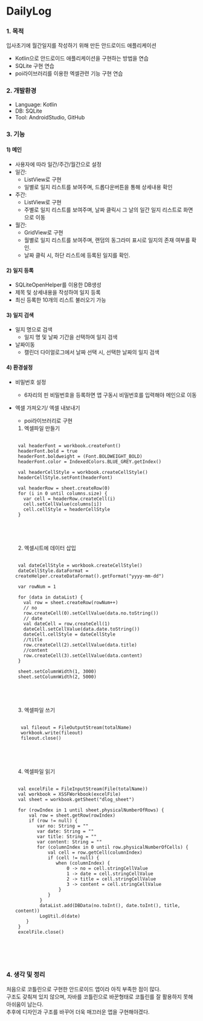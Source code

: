 # DailyLog

### 1. 목적
입사초기에 월간일지를 작성하기 위해 만든 안드로이드 애플리케이션

- Kotlin으로 안드로이드 애플리케이션을 구현하는 방법을 연습
- SQLite 구현 연습
- poi라이브러리를 이용한 엑셀관련 기능 구현 연습


### 2. 개발환경
- Language: Kotlin
- DB: SQLite
- Tool: AndroidStudio, GitHub


### 3. 기능
####  1) 메인
- 사용자에 따라 일간/주간/월간으로 설정
- 일간: 
  - ListView로 구현
  - 일별로 일지 리스트를 보여주며, 드롭다운버튼을 통해 상세내용 확인
- 주간:
  - ListView로 구현
  - 주별로 일지 리스트를 보여주며, 날짜 클릭시 그 날의 일간 일지 리스트로 화면으로 이동
- 월간: 
  - GridView로 구현
  - 월별로 일지 리스트를 보여주며, 랜덤의 동그라미 표시로 일지의 존재 여부를 확인.
  - 날짜 클릭 시, 하단 리스트에 등록된 일지를 확인.

####  2) 일지 등록
  - SQLiteOpenHelper를 이용한 DB생성
  - 제목 및 상세내용을 작성하여 일지 등록
  - 최신 등록한 10개의 리스트 불러오기 가능
  
####  3) 일지 검색
  - 일지 명으로 검색
    - 일지 명 및 날짜 기간을 선택하여 일지 검색
  - 날짜이동
    - 캘린더 다이얼로그에서 날짜 선택 시, 선택한 날짜의 일지 검색
    
#### 4) 환경설정
 - 비밀번호 설정
   - 6자리의 핀 비밀번호을 등록하면 앱 구동시 비밀번호를 입력해야 메인으로 이동
 - 엑셀 가져오기/ 엑셀 내보내기
   - poi라이브러리로 구현
   
    1. 엑셀파일 만들기
    <pre>
    <code>
    val headerFont = workbook.createFont()
    headerFont.bold = true
    headerFont.boldweight = (Font.BOLDWEIGHT_BOLD)
    headerFont.color = IndexedColors.BLUE_GREY.getIndex()
    
    val headerCellStyle = workbook.createCellStyle()
    headerCellStyle.setFont(headerFont)
    
    val headerRow = sheet.createRow(0)
    for (i in 0 until columns.size) {
      var cell = headerRow.createCell(i)
      cell.setCellValue(columns[i])
      cell.cellStyle = headerCellStyle
    }
    </pre>
    </code>

    2. 엑셀시트에 데이터 삽입
    <pre>
    <code>
    val dateCellStyle = workbook.createCellStyle()
    dateCellStyle.dataFormat = createHelper.createDataFormat().getFormat("yyyy-mm-dd")

    var rowNum = 1

    for (data in dataList) {
      val row = sheet.createRow(rowNum++)
      // no
      row.createCell(0).setCellValue(data.no.toString())
      // date
      val dateCell = row.createCell(1)
      dateCell.setCellValue(data.date.toString())
      dateCell.cellStyle = dateCellStyle
      //title
      row.createCell(2).setCellValue(data.title)
      //content
      row.createCell(3).setCellValue(data.content)
    }

    sheet.setColumnWidth(1, 3000)
    sheet.setColumnWidth(2, 5000)
    </pre>
    </code>
    
    3. 엑셀파일 쓰기
    <pre>
    <code>
     val fileout = FileOutputStream(totalName)
     workbook.write(fileout)
     fileout.close()
    </pre>
    </code>
    
    4. 엑셀파일 읽기
    <pre>
    <code>
    val excelFile = FileInputStream(File(totalName))
    val workbook = XSSFWorkbook(excelFile)
    val sheet = workbook.getSheet("dlog_sheet")

    for (rowIndex in 1 until sheet.physicalNumberOfRows) {
        val row = sheet.getRow(rowIndex)
        if (row != null) {
           var no: String = ""
           var date: String = ""
           var title: String = ""
           var content: String = ""
           for (columnIndex in 0 until row.physicalNumberOfCells) {
               val cell = row.getCell(columnIndex)
               if (cell != null) {
                  when (columnIndex) {
                      0 -> no = cell.stringCellValue
                      1 -> date = cell.stringCellValue
                      2 -> title = cell.stringCellValue
                      3 -> content = cell.stringCellValue
                   }
               }
            }
            dataList.add(DBData(no.toInt(), date.toInt(), title, content))
            LogUtil.d(date)
       }
    }
    excelFile.close()
    </pre>
    </code>
    
    
### 4. 생각 및 정리
처음으로 코틀린으로 구현한 안드로이드 앱이라 아직 부족한 점이 많다.    
구조도 갖춰져 있지 않으며, 자바를 코틀린으로 바꾼형태로 코틀린를 잘 활용하지 못해 아쉬움이 남는다.   
추후에 디자인과 구조를 바꾸어 더욱 매끄러운 앱을 구현해야겠다.     

  




